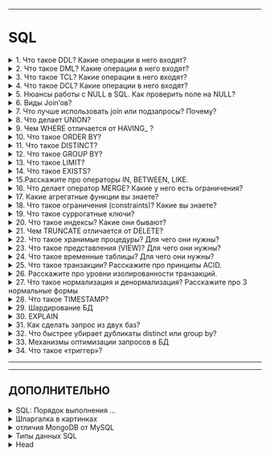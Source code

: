 
---
# SQL

<details>
        <summary>1. Что такое DDL? Какие операции в него входят?</summary>

## Что такое DDL? Какие операции в него входят? Рассказать про них.

### DDL (_Data Definition Language_) — язык для определения структуры базы данных. Основные команды:
* ✅ **CREATE**: создание новых объектов (_таблиц, индексов и т.д._).


* ✅ **ALTER**: изменение структуры существующих объектов.


* ✅ **DROP**: удаление объектов и всех данных в них.


* ✅ **TRUNCATE**: очистка таблиц (_быстрое удаление данных без удаления структуры_).


* ✅ **RENAME**: переименование объектов.

---
### Виды команд в SQL (основные)
![Виды команд в SQL](/ITM/ITM04_SQL/imgs/2025-03-31_14-14-32.png)

---
### Виды команд в SQL (укрупненно)
![Основные SQL операторы](/ITM/ITM04_SQL/imgs/2025-04-02_06-48-04.png)

---

```text
***** из методички *****
DDL (Data Definition Language) -  операторы определения данных :
    CREATE создает объект БД (базу, таблицу, представление, пользователя и т. д.),
    ALTER изменяет объект (структуру),
    DROP удаляет объект;
    TRUNCATE удаляет таблицу и создает её пустую заново, 
но если в таблице были foreigh key, 
то создать таблицу не получится. 
rollback после TRUNCATE невозможен
```
---
</details>



<details>
        <summary>2. Что такое DML? Какие операции в него входят?</summary>

## Что такое DML? Какие операции в него входят? Рассказать про них.

### DML (_Data Manipulation Language_) — язык для работы с данными в таблицах. 
**Основные операции:**   
* ✅ **SELECT**: выборка данных.


* ✅ **INSERT**: добавление новых строк.


* ✅ **UPDATE**: изменение существующих данных.


* ✅ **DELETE**: удаление строк.

_Эти команды позволяют взаимодействовать с данными в базе._

---

```text
***** из методички *****
DML (Data Manipulation Language) - операторы манипуляции данными :
SELECT выбирает данные, удовлетворяющие заданным условиям,
INSERT добавляет новые данные,
UPDATE изменяет существующие данные,
DELETE удаляет данные при выполнении условия WHERE;
```
---
</details>



<details>
        <summary>3. Что такое TCL? Какие операции в него входят?</summary>

## Что такое TCL? Какие операции в него входят? Рассказать про них.

### TCL (_Transaction Control Language_) — это набор операторов `SQL` для управления транзакциями. 
**Основные команды:**   
* ✅ **COMMIT**: сохраняет все изменения транзакции.


* ✅ **ROLLBACK**: отменяет все изменения транзакции.


* ✅ **SAVEPOINT**: устанавливает точку сохранения для частичного отката.


* ✅ **SET TRANSACTION**: задаёт параметры транзакции (_например, уровень изоляции_).

---

```text
***** из методички *****
TCL (Transaction Control Language) - операторы управления транзакциями :
BEGIN служит для определения начала транзакции
COMMIT применяет транзакцию,
ROLLBACK откатывает все изменения, сделанные в контексте текущей транзакции,
SAVEPOINT разбивает транзакцию на более мелкие.
```
---
</details>



<details>
        <summary>4. Что такое DCL? Какие операции в него входят?</summary>

## Что такое DCL? Какие операции в него входят? Рассказать про них.

### DCL (_Data Control Language_) — набор команд для управления доступом к данным и привилегиями пользователей в базе данных.
* ✅ **GRANT**: Выдает привилегии (_например, `SELECT`, `INSERT`, `UPDATE`, `DELETE`_) 
конкретным пользователям или ролям/ группам.


* ✅ **REVOKE**: Отзыв ранее выданных привилегий.


* ✅ **DENY**: Явно **запрещает** права доступа, 
даже если они уже были предоставлены другим способом (_например, через `GRANT` или членство в группе_).

_Эти команды помогают обеспечить безопасность и контроль над доступом к базе данных._

---

```text
***** из методички *****
DCL  (Data Control Language) - операторы определения доступа к данным:
GRANT предоставляет пользователю (группе) разрешения на определенные операции с объектом,
REVOKE отзывает ранее выданные разрешения,
DENY Запрещает разрешения, предоставленные пользователю;
```
---
</details>



<details>
        <summary>5. Нюансы работы с NULL в SQL. Как проверить поле на NULL?</summary>

## Нюансы работы с NULL в SQL. Как проверить поле на NULL?

### 📌 `NULL` Введено чтобы различать в полях БД `пустые` и `отсутствующие` значения.   

* ✅  **Определение**: `NULL` означает **отсутствие** или **неопределённость** значения.
* ✅  **Сравнение**: Обычные операторы (`=` и `<>`) не работают с `NULL` — 
любые сравнения приводят к **неопределённому** результату.
* ✅  **Проверка**: Для выявления `NULL` используйте конструкции `IS NULL` и `IS NOT NULL`.

```text
***** из методички *****
NULL - отсутствие данных. 
NULL - специальное значение (псевдозначение), 
которое может быть записано в поле таблицы базы данных. 

NULL соответствует понятию «пустое поле», 
то есть «поле, не содержащее никакого значения».

NULL означает отсутствие, неизвестность информации.
 
Значение NULL не является значением в полном смысле слова: 
по определению оно означает отсутствие значения 
и не принадлежит ни одному типу данных. 
Поэтому NULL не равно ни логическому значению FALSE, 
ни пустой строке, ни 0. 

При сравнении NULL с любым значением будет получен результат NULL, 
а не FALSE и не 0. Более того, NULL не равно NULL!

команды: IS NULL, IS NOT NULL
```
---
</details>



<details>
        <summary>6. Виды Join’ов?</summary>

## Виды Join’ов?

**JOIN** позволяет объединять строки из двух и более таблиц на основе 
логической связи между их столбцами. Объединение происходит по заданному 
условию (обычно через конструкцию ON), что обеспечивает "склеивание" данных 
из разных источников в единое представление.

---
### Виды `JOIN`:   
1️⃣ **Внутренний** (`INNER JOIN`)   
2️⃣ **Внешние** (`OUTER JOIN` → `LEFT`, `RIGHT`, `FULL`)   
3️⃣ **Перекрестный** (`CROSS JOIN`)   
4️⃣ **Самосоединение** (`SELF JOIN`)   

---
**Особенности**:

* Порядок таблиц не играет принципиальной роли для `INNER` и `CROSS JOIN`.
* Для внешних соединений (`LEFT`, `RIGHT`) порядок определяет, какая таблица 
является базовой (_откуда берутся все строки_), а отсутствующие значения заменяются на `NULL`.

### 🎯 Типы JOIN и их особенности

| Тип JOIN               | Возвращаемые данные                                                | Ключевая особенность                                                     | Пример                                                                                            |
|------------------------|--------------------------------------------------------------------|--------------------------------------------------------------------------|---------------------------------------------------------------------------------------------------|
| **INNER JOIN**         | Только строки, удовлетворяющие условию соединения во всех таблицах | Только те строки, где есть совпадения                                    | `SELECT * FROM A INNER JOIN B ON A.id = B.a_id;`                                                  |
| **LEFT (OUTER) JOIN**  | Все строки **левой** таблицы; правые – только при совпадении       | Если совпадений нет – правые столбцы заполняются `NULL`                  | `SELECT * FROM A LEFT JOIN B ON A.id = B.a_id;`                                                   |
| **RIGHT (OUTER) JOIN** | Все строки **правой** таблицы; левые – только при совпадении       | Если совпадений нет – левые столбцы заполняются `NULL`                   | `SELECT * FROM A RIGHT JOIN B ON A.id = B.a_id;`                                                  |
| **FULL (OUTER) JOIN**  | Все строки **обеих** таблиц; отсутствующие значения – `NULL`       | Полное объединение данных независимо от совпадений                       | `SELECT * FROM A FULL JOIN B ON A.id = B.a_id;`                                                   |
| **CROSS JOIN**         | Декартово произведение обеих таблиц (**все возможные комбинации**) | Соединение **без условия** – итоговый набор может быть **очень большим** | `SELECT * FROM A CROSS JOIN B;`                                                                   |
| **SELF JOIN**          | Соединение таблицы **самой с собой**.                              | Полезно для иерархий (**начальник-подчиненный**).                        | `SELECT a.name, b.name AS manager FROM Employees a LEFT JOIN Employees b ON a.manager_id = b.id;` |

### 📌 Итог
* `INNER JOIN`: Возвращает **только совпадающие строки** из обеих таблиц.
* `LEFT/RIGHT JOIN`: Обеспечивают включение **всех строк одной из таблиц** 
с заполнением отсутствующих данных значениями `NULL`.
* `FULL JOIN`: Объединяет **все строки из обеих таблиц**, компенсируя несоответствия с помощью `NULL`.
* `CROSS JOIN`: Создает **все возможные комбинации**, что полезно для генерации **декартова произведения**, 
но требует осторожности из‑за потенциального **большого объема** результатов.
* `SELF JOIN`: Используется для соединения таблицы **самой с собой**, 
часто применяется для **иерархических структур** (_например, начальник-подчиненный_).

![логические и физические виды JOIN](/ITM/ITM04_SQL/imgs/2025-03-31_14-22-59.png)


![Виды Join’ов](/ITM/ITM04_SQL/imgs/2025-03-28_17-08-34.png)

```text
***** из методички *****
JOIN - оператор языка SQL, который является реализацией операции соединения реляционной алгебры. 
        Предназначен для обеспечения выборки данных из двух таблиц и включения этих данных в один 
        результирующий набор.

        Особенностями операции соединения являются следующее:

        - в схему таблицы-результата входят столбцы обеих исходных таблиц (таблиц-операндов), 
        то есть схема результата является «сцеплением» схем операндов;
        - каждая строка таблицы-результата является «сцеплением» строки из одной таблицы-операнда со 
        строкой второй таблицы-операнда;
        - при необходимости соединения не двух, а нескольких таблиц, операция соединения применяется 
        несколько раз (последовательно).
        
Какие существуют типы JOIN?
(INNER) JOIN Предполагает что в результриующий запрос попадают только те строки которые являются пересичением двух таблиц, которые по условию прописаны в дерективе ON Результатом объединения таблиц являются записи, общие для левой и правой таблиц. 
        Порядок таблиц для оператора не важен, поскольку оператор является симметричным. Дефолт - INNER

        LEFT (OUTER) JOIN Объединение которое предполагает что в результирующий запрос попадают все строки из таблицы A(левой таблицы) и те строки из таблицы B у которых есть пресечения с А недостоищие строки заполняются NULL.Кортежи из внутреннего соединения, и не вошедшие во внутреннее соединение 
        кортежи из левого источника. Атрибуты в кортежах, которые не имеют совпадений по общим столбцам
        заполняются неопределенными значениями. Порядок таблиц для оператора важен, поскольку оператор 
        не является симметричным.

        RIGHT (OUTER) JOIN Объединение которое предполагает что в результирующий запрос попадают все строки из таблицы B(правой таблицы) и те строки из таблицы А у которых есть пресечения с B недостоищие строки заполняются NULL

        FULL (OUTER) JOIN Результатом объединения таблиц являются все записи, которые присутствуют в
        таблицах. Порядок таблиц для оператора не важен, поскольку оператор является симметричным. Сочетание IINER - LEFT - RIGHT

        CROSS JOIN (декартово произведение) - полное соединение двух таблиц (Все - Со всем) Перекрестное соединение создает декартовое произведение между двумя таблицами, возвращая все возможные комбинации всех строк. Он не имеет предложения on, потому что вы просто соединяете все со всем. A full outer join представляет собой комбинацию a left outer и right outer join. Он возвращает все строки в обеих таблицах, которые соответствуют запросу where, и в тех случаях, когда условие on не может быть выполнено для этих строк, оно помещает значения null для незапущенных полей.
        NATURAL JOIN  - может работать без ON
      
        Обратите внимание, в этом запросе нет необходимости указывать какие-либо критерии объединения,
        поскольку предложение NATURAL JOIN автоматически определяет столбцы, имеющие одинаковые имена 
        в обеих объединяемых таблицах, и помещает их в «скрытое» предложение USING. Если  первичные и 
        внешние ключи имеют одинаковые имена, этот подход может показаться полезным, однако это не так.     
```
---
</details>



<details>
        <summary>7. Что лучше использовать join или подзапросы? Почему?</summary>

## Что лучше использовать join или подзапросы? Почему?

### 🆚 JOIN vs Подзапросы
#### JOIN:
* Более **понятен** и часто эффективнее **оптимизируется** СУБД.
* Удобен, если столбцы в выборке `SELECT` задействуют данные из **нескольких** таблиц.

#### Подзапросы:
* Предпочтительны для расчёта **агрегатных** значений и их сравнений в главных запросах.
* Подходят для **сложных фильтраций** и **вложенных логик**.

🔥 **Вывод**: Обычно лучше использовать `JOIN`, но подзапросы подходят для специфичных задач, 
таких как сравнение агрегатов или более сложные условия.🚀

---

```text
***** из методички *****
Обычно лучше использовать JOIN, поскольку в большинстве 
случаев он более понятен и лучше оптимизируется СУБД 
(но 100% этого гарантировать нельзя). 

Так же JOIN имеет заметное преимущество над подзапросами 
в случае, когда список выбора SELECT содержит столбцы более чем из одной таблицы.

Подзапросы лучше использовать в случаях, когда нужно вычислять 
агрегатные значения и использовать их для сравнений во внешних запросах.
```
---
</details>



<details>
        <summary>8. Что делает UNION?</summary>

## Что делает UNION?

**Основная суть**: `UNION` объединяет результаты двух или более SQL-запросов 
в один итоговый набор строк, при условии, что:
* Каждый запрос возвращает **одинаковое** количество столбцов.
* Типы данных соответствующих столбцов **совместимы**.

**Порядок строк**: Результирующий набор не гарантирует определённый порядок строк. 
Для получения отсортированного результата используйте конструкцию `ORDER BY`.

![Пример с UNION img](/ITM/ITM04_SQL/imgs/2025-03-28_17-23-08.png)

---

```text
***** из методички *****
В языке SQL ключевое слово UNION применяется для объединения 
результатов двух SQL-запросов в единую таблицу, 
состоящую из схожих записей. 

Оба запроса должны возвращать одинаковое число столбцов 
и совместимые типы данных в соответствующих столбцах. 

Необходимо отметить, что UNION сам по себе 
не гарантирует порядок записей. 
Записи из второго запроса могут оказаться в начале, 
в конце или вообще перемешаться 
с записями из первого запроса. 
В случаях, когда требуется определенный порядок, 
необходимо использовать ORDER BY.

Разница между UNION и UNION ALL заключается в том, 
что UNION будет пропускать дубликаты записей, 
тогда как UNION ALL будет включать дубликаты записей.
```
---
</details>



<details>
        <summary>9. Чем WHERE отличается от HAVING_ ?</summary>

## Чем WHERE отличается от HAVING _(ответа про то что используются в разных частях запроса - недостаточно)_?

### 🔍 Отличия _SQL_ `WHERE` vs `HAVING`
**1. Порядок выполнения**
* **WHERE**: Применяется **до** выполнения группировки (`GROUP BY`).  
Фильтрует отдельные строки, уменьшая объем данных для последующей агрегации. 🚀   
**Преимущество**: Позволяет оптимизировать запрос, исключая ненужные данные.   


* **HAVING**: Применяется **после** группировки (`GROUP BY`), фильтруя уже сформированные группы. 🚀   
**Преимущество**: Позволяет использовать агрегатные функции (например, `SUM()`, `COUNT()`) для условия фильтрации.  

---
2. **Использование агрегатных функций и псевдонимов**
* **WHERE**: Не допускает использования агрегатных функций. 👍  
Можно использовать псевдонимы всегда.


* **HAVING**: Позволяет использовать агрегатные функции, 
что делает его незаменимым для фильтрации агрегированных данных. 👍  
Псевдонимы можно применять, если они относятся к результату агрегатных функций.

---
3. **Таблица сравнения**

   | Критерий               | WHERE                            | HAVING                                   |
   |------------------------|----------------------------------|------------------------------------------|
   | **Порядок выполнения** | До группировки (`GROUP BY`)      | После группировки (`GROUP BY`)           |
   | **Агрегатные функции** | Не разрешены                     | Разрешены                                |
   | **Фильтрация**         | Отдельных строк                  | Групп или агрегатов                      |
   | **Оптимизация**        | Сокращает объем данных заранее   | Применяется к уже сгруппированным данным |

---
**Пример:**

| **Оператор** | **Пример SQL-запроса**                                                                         | **Описание**                                                                                      |
|--------------|------------------------------------------------------------------------------------------------|---------------------------------------------------------------------------------------------------|
| `WHERE`      | ```sql SELECT name, age FROM Users WHERE age > 18; ```                                         | Фильтрует строки по условию (например, только пользователи старше 18 лет).                        |
| `HAVING`     | ```sql SELECT department, COUNT(*) FROM Employees GROUP BY department HAVING COUNT(*) > 5; ``` | Фильтрует результаты после группировки (`GROUP BY`), например, отделы с более чем 5 сотрудниками. |


---
   🎯 Итог
* **WHERE**: Используется для предварительной фильтрации строки до агрегации, 
что улучшает производительность.


* **HAVING**: Применяется для фильтрации сгруппированных данных 
с использованием агрегатных функций, позволяя работать с итоговыми значениями.

---
**Порядок выполнения запроса:**

![Порядок выполнения запроса](/ITM/ITM04_SQL/imgs/2025-04-02_07-52-53.png)

---

```text
***** из методички *****
WHERE нельзя использовать с агрегатными функциями, HAVING можно (предикаты тоже).
В HAVING можно использовать псевдонимы только если они используются для наименования результата агрегатной функции, в WHERE можно всегда.
HAVING стоит после GROUP BY, но может использоваться и без него. При отсутствии предложения GROUP BY агрегатные функции применяются ко всему выходному набору строк запроса, т.е. в результате мы получим всего одну строку, если выходной набор не пуст.


Во-первых, в HAVING и только в нём можно писать условия по агрегатным функциям (SUM, COUNT, MAX, MIN и т. д.). То есть если вы хотите сделать что-то вроде COUNT(*) > 10, то это возможно сделать только в HAVING. "Почему бы не оставить только HAVING?" - спросите вы. Всё кроется в том, как SQL Server выполняет запрос, в каком порядке происходит его разбор и работа с данными. WHERE выполняется до формирования групп GROUP BY. Это нужно для того, чтобы можно было оперировать как можно меньшим количеством данных и сэкономить ресурсы сервера и время пользователя. Следующим этапом формируются группы, которые указаны в GROUP BY. После того как сформированы группы, можно накладывать условия на результаты агрегатных функций. И тут как раз наступает очередь HAVING: выполняются условия, которые вы задали.
```
---
</details>



<details>
        <summary>10. Что такое ORDER BY?</summary>

## Что такое ORDER BY?

### 🚀 Основная цель:
**ORDER BY** позволяет упорядочить результаты запроса в _SQL_ на основе значений выбранных столбцов.

### 🎯 Особенности:
* **Сортировка по столбцам**: Можно выбрать один или несколько столбцов для сортировки.


* **Множественная сортировка**: Столбцы упорядочиваются один внутри другого, например, сначала по `A`, затем по `B`.


* **Порядок**:
    * `ASC`: По возрастанию (по умолчанию).
    * `DESC`: По убыванию.


* **Применение**: Обеспечивает удобство анализа данных, особенно при большом наборе строк.

### Пример визуализации:
🔽 Использование `ORDER BY SELECT * FROM table_name ORDER BY column_name ASC`;

📌 Вывод: Логичный инструмент для сортировки данных с возможностью задавать направление и комбинировать столбцы. Упростите анализ данных благодаря ORDER BY! 🚀

```text
***** из методички *****
ORDER BY (сортировка по выбранному столбцу)  упорядочивает вывод запроса согласно значениям в том или ином количестве выбранных столбцов. Многочисленные столбцы упорядочиваются один внутри другого. Возможно определять возрастание ASC или убывание DESC для каждого столбца. По умолчанию установлено - возрастание.
```
---
</details>



<details>
        <summary>11. Что такое DISTINCT?</summary>

## Что такое DISTINCT?

**DISTINCT** — это ключевое слово _SQL_, которое исключает повторяющиеся строки 
в результатах запроса, обеспечивая выбор только уникальных значений.

### 📌 Основные моменты
* **Расположение в запросе**: Используется сразу после оператора `SELECT` 
и перед перечислением столбцов.  
**Пример синтаксиса**: > `SELECT DISTINCT column1, column2 FROM table_name`;  


* **Назначение**: Исключает дублирование строк, что особенно полезно, когда важен 
только уникальный набор данных. Если среди результатов есть повторяющиеся записи, 
`DISTINCT` оставляет только **одну** из них.


* **Особенности**:
    * Применимо как к **одному** столбцу, так и к набору столбцов.
    * При использовании **нескольких** столбцов уникальность определяется **комбинацией** их значений.
    * Помогает улучшить точность выборки и упростить анализ данных, **устраняя избыточные** записи.

```text
***** из методички *****
DISTINCT (исключает дублирование строк)  указывает, что для вычислений используются только уникальные значения столбца. После SELECT и перед FROM. 
```
---
</details>



<details>
        <summary>12. Что такое GROUP BY?</summary>

## Что такое GROUP BY?

`GROUP BY` — это ключевой оператор SQL, который группирует строки, 
имеющие **одинаковые** значения в указанных столбцах, для дальнейшего применения 
агрегатных функций (например, `COUNT()`, `SUM()`, `AVG()` и др.). 
При группировке все значения `NULL` считаются равными и попадают в одну группу.

### 📌 Основные моменты
* **Агрегация данных**: Позволяет объединять строки в группы для вычисления итоговых значений, 
что удобно для сводных отчетов и аналитики.


* **Применение агрегатных функций**: После группировки можно применять функции, 
которые работают с данными группы, чтобы вывести суммарную, среднюю или иную статистику по каждой группе.


* **Обработка `NULL`**: Все записи с `NULL` в столбце, по которому осуществляется группировка, 
формируют одну группу, так как `NULL` считается равным `NULL` в контексте `GROUP BY`.

```text
***** из методички *****
GROUP BY (группировка данных) используется для агрегации записей результата по заданным атрибутам.
Cоздает отдельную группу для всех возможных значений (включая значение NULL)
При использовании GROUP BY все значения NULL считаются равными.

```
---
</details>



<details>
        <summary>13. Что такое LIMIT?</summary>

## Что такое LIMIT?

`LIMIT` – для ограничения количества выводимых записей в результате запроса.   
`OFFSET` - пропустить заданное кол-во записей

```sql
SELECT * FROM table LIMIT 10 OFFSET 5; -- Пропустить 5 записей, вывести 10
```

```text
***** из методички *****
Позволяет ограничить количество выводимых записей. После FROM
```
---
</details>



<details>
        <summary>14. Что такое EXISTS?</summary>

## Что такое EXISTS?

`EXISTS` – логический оператор в SQL, который проверяет наличие записей в подзапросе.  

🔹 Возвращает **TRUE**, если подзапрос содержит **хотя бы одну** строку.  
🔹 Возвращает **FALSE**, если подзапрос **не возвращает данных**.  
🔹 Используется для оптимизации запросов, особенно с **WHERE** или **NOT EXISTS**.  

Пример:

```sql
SELECT * FROM users u WHERE EXISTS (SELECT 1 FROM orders o WHERE o.user_id = u.id);
```

✅ Выведет пользователей, у которых есть заказы.  

```text
***** из методички *****
EXISTS берет подзапрос, как аргумент, и оценивает его как TRUE, 
если подзапрос возвращает какие-либо записи и FALSE, если нет. 

Возвращает значение TRUE, 
если вложенный запрос содержит хотя бы одну строку
```
---
</details>



<details>
        <summary>15.Расскажите про операторы IN, BETWEEN, LIKE.</summary>

## Расскажите про операторы `IN`, `BETWEEN`, `LIKE`.

### 🔹 SQL: IN, BETWEEN, LIKE
* `IN` ✔️ Проверяет наличие значения в списке. Пример (синтаксически): WHERE column IN ('value1', 'value2', ...)


* `BETWEEN` ✔️ Определяет диапазон значений (включительно). ✔️ Первое значение – минимальное, второе – максимальное. Пример: WHERE column BETWEEN low AND high


* `LIKE` ✔️ Ищет строки по шаблону – применимо к типам CHAR и VARCHAR. ✔️ Использует подстановочные символы:
    * `%` — любое число символов.
    * `_` — ровно один символ. Пример: WHERE column LIKE '%pattern%'

```text
***** из методички *****
•        IN - определяет наличие данных в масиве.
SELECT * FROM Persons WHERE name IN ('Ivan','Petr','Pavel');

•        BETWEEN определяет диапазон значений. В отличие от IN, 
BETWEEN чувствителен к порядку, и первое значение в предложении 
должно быть первым по алфавитному или числовому порядку.
SELECT * FROM Persons WHERE age BETWEEN 20 AND 25;

•        LIKE применим только к полям типа CHAR или VARCHAR, 
с которыми он используется чтобы находить подстроки. 
В качестве условия используются символы шаблонизации (wildkards) 
- специальные символы, которые могут соответствовать чему-нибудь: 
    % Любая строка, содержащая ноль или более символов 
    _ (подчеркивание) Любой одиночный символ. 
        Например, 'b_t' будет соответствовать словам 'bat' 
        или 'bit', но не будет соответствовать 'brat'.
    % замещает последовательность любого числа символов. 
        Например '%p%t' будет соответствовать словам 
        'put', 'posit', или 'opt', но не 'spite'.
SELECT * FROM UNIVERSITY WHERE NAME LIKE '%o';
```
---
</details>



<details>
        <summary>16. Что делает оператор MERGE? Какие у него есть ограничения?</summary>

## Что делает оператор `MERGE`? Какие у него есть ограничения?

### ✅ `MERGE` - объединить (_слияние_) данные из одной таблицы с другой на основе условия (`ON`). 
В зависимости от соответствия выполняется:   
✔ `UPDATE`, если запись найдена в обеих таблицах.   
✔ `INSERT`, если запись отсутствует в целевой таблице.   
✔ _(Дополнительно)_ `DELETE`, если запись есть в целевой, но нет в источнике.   

### 📌 Ограничения `MERGE`
* ❌ **Нельзя **изменять поля из `ON`** — вызывает ошибки.  
* 🔄 Дубликаты** в источнике → ошибка.  
* 🐢 **Производительность** — требует индексы для ускорения.  
* 🔍 **Race Condition** — при параллельных изменениях возможны ошибки.  
* 🚫 **Ограниченная поддержка** — нет в **MySQL**, **SQLite**.  

### 📌 Использовать `MERGE`, когда:
* Требуется **объединить** данные из разных таблиц.   
* Нужно выполнять **обновление + вставку** в одном запросе.   

---
### 📊 Синтаксис (SQL Server, Oracle, PostgreSQL 15+):
```sql
MERGE INTO TargetTable AS t
USING SourceTable AS s
ON (t.id = s.id)  
WHEN MATCHED THEN  
    UPDATE SET t.value = s.value  
WHEN NOT MATCHED THEN  
    INSERT (id, value) VALUES (s.id, s.value)  
WHEN NOT MATCHED BY SOURCE THEN  
    DELETE;  -- (опционально) удаление записей, которых нет в источнике
```
---
```text
***** из методички *****
MERGE позволяет осущ-ть слияние данных 1й таблицы с данными 2й таблицы. 
При слиянии таблиц проверяется условие, и если оно истинно, 
то выполняется UPDATE, а если нет - INSERT. 

При этом изменять поля таблицы в секции UPDATE, 
по которым идет связывание двух таблиц, нельзя.


MERGE Ships AS t  -- таблица, которая будет меняться
USING (SELECT запрос ) AS s ON (t.name = s.ship)  -- условие слияния
    THEN UPDATE SET t.launched = s.year -- обновление
WHEN NOT MATCHED -- если условие не выполняется
    THEN INSERT VALUES(s.ship, s.year) -- вставка
        
        
MERGE dbo.TestTable AS T_Base --Целевая таблица 
USING dbo.TestTableDop AS T_Source --Таблица источник 
ON (T_Base.ProductId = T_Source.ProductId) --Условие объединения 
WHEN MATCHED THEN --Если истина (UPDATE) 
    UPDATE SET 
    ProductName = T_Source.ProductName, 
    Summa = T_Source.Summa 
WHEN NOT MATCHED THEN --Если НЕ истина (INSERT) 
    INSERT (ProductId, ProductName, Summa) 
    VALUES (T_Source.ProductId, T_Source.ProductName, T_Source.Summa) 
```
---
</details>



<details>
        <summary>17. Какие агрегатные функции вы знаете?</summary>

## Какие агрегатные функции вы знаете?

### 🔢 Агрегатные функции
**Определение**: Функции, объединяющие набор значений и возвращающие одно итоговое значение.

### Основные агрегатные функции:
* `COUNT`: Подсчитывает количество строк, удовлетворяющих условию.
* `SUM`: Вычисляет сумму значений указанного столбца.
* `AVG`: Вычисляет среднее значение.
* `MAX`: Определяет максимальное значение.
* `MIN`: Определяет минимальное значение.

**Примечание**: Часто используются вместе с `GROUP BY` для агрегирования данных по группам. 🚀

```text
***** из методички *****
Агрегатных функции - функции, которые берут группы значений и сводят их к одиночному значению.
Несколько агрегатных функций:
COUNT - производит подсчет записей, удовлетворяющих условию запроса;
SUM - вычисляет арифметическую сумму всех значений колонки;
AVG - вычисляет среднее арифметическое всех значений;
MAX - определяет наибольшее из всех выбранных значений;
MIN - определяет наименьшее из всех выбранных значений.
```
---
</details>



<details>
        <summary>18. Что такое ограничения (constraints)? Какие вы знаете?</summary>

## Что такое ограничения (constraints)? Какие вы знаете?

### 🔐 Ограничения (_Constraints_)
* `NOT NULL`  
📝 Гарантирует, что поле **не может быть пустым** (`NULL`).


* `UNIQUE`  
📝 Обеспечивает **уникальность** значения в столбце.  
ℹ️ Может допускать ограниченное количество `NULL` (_например, одна запись в некоторых СУБД_).   


* `PRIMARY KEY`  
📝 Комбинация `NOT NULL` + `UNIQUE`. 🚀  
Создает **кластерный индекс** и однозначно идентифицирует запись.  
ℹ️ Таблица может иметь только один `PRIMARY KEY`.   


* `FOREIGN KEY`  
📝 Создает **связь** между таблицами, ссылаясь на `PRIMARY KEY` другой таблицы.  
ℹ️ Значение может быть `NULL`, если не наложено ограничение `NOT NULL`.   


* `CHECK`  
📝 Проверяет, удовлетворяет ли значение **заданному условию** или диапазону.   


* `DEFAULT`  
📝 Задает **значение по умолчанию** для столбца, если иное не указано.


### ❓ Отличия `PRIMARY KEY` от `UNIQUE`
`PRIMARY KEY` 
> ✔️ Создает кластерный индекс   
> ✔️ Не допускает `NULL`   
> ✔️ Только один на таблицу

`UNIQUE` 
> ✔️ Обычно создает некластерный индекс   
> ✔️ Может допускать `NULL` (_одну или несколько, в зависимости от СУБД_)

---

```text
***** из методички *****
Ограничения - это ключевае слова, которые помогают установить правила размещения данных в базе. Используются при создании БД.

NOT NULL указывает, что значение не может быть пустым.
UNIQUE обеспечивает отсутствие дубликатов.
PRIMARY KEY - комбинация NOT NULL и UNIQUE. Помечает каждую запись в базе данных уникальным значением.
CHECK проверяет вписывается ли значение в заданный диапазон ( s_id int CHECK(s_id > 0) )
FOREIGN KEY создает связь между двумя таблицами и защищает от действий, которые могут нарушить связи между таблицами. FOREIGN KEY в одной таблице указывает на PRIMARY KEY в другой.
DEFAULT устанавливает значение по умолчанию, если значения не предоствлено (name VARCHAR(20) DEFAULT 'noname').

Какие отличия между PRIMARY и UNIQUE?
По умолчанию PRIMARY создает кластерный индекс на столбце, а UNIQUE - некластерный. PRIMARY не разрешает NULL записей, в то время как UNIQUE разрешает одну (а в некоторых СУБД несколько) NULL запись.
Таблица может иметь один PRIMARY KEY и много UNIQUE.

Может ли значение в столбце, на который наложено ограничение FOREIGN KEY, равняться NULL?
Может, если на данный столбец не наложено ограничение NOT NULL.
```
---
</details>



<details>
        <summary>19. Что такое суррогатные ключи?</summary>

## Что такое суррогатные ключи?
**Определение**: Искусственно созданное, автоинкрементное поле для уникальной идентификации записи.

**Назначение**: Заменяет естественный ключ, не связанный с бизнес-данными.

**Преимущества**:
* Простота и стабильность _(не меняется при обновлении содержательных данных)_.
* Удобство при создании связей между таблицами.

\\* В таблице может быть **только один** первичный ключ. 
Если используется **суррогатный ключ**, то его следует назначить как **основной**, 
а прежний _естественный_ ключ можно определить как _уникальное ограничение (уникальный ключ)_,

---
Пример:
```sql
CREATE TABLE Employees (
    EmployeeID INT AUTO_INCREMENT PRIMARY KEY, -- Суррогатный ключ
    FirstName VARCHAR(50),
    LastName VARCHAR(50)
);
```

В этом примере поле `EmployeeID` автоматически генерируется 
и служит уникальным идентификатором каждой записи.

---

```text
***** из методички *****
    Суррога́тный ключ — это дополнительное служебное поле, 
автоматически добавленное к уже имеющимся информационным 
полям таблицы, предназначение которого — служить первичным ключом. 
 
В качестве первичного ключа может использоваться:
* Естественный Ключ (ЕК) – набор атрибутов описываемой записью сущности, 
    уникально её идентифицирующий 
    (например, номер паспорта для человека) или
* Суррогатный Ключ (СК) – автоматически сгенерированное поле, 
    никак не связанное с информационным содержанием записи. 
    
Обычно в роли СК выступает автоинкрементное поле типа INTEGER.
```
---
</details>



<details>
        <summary>20. Что такое индексы? Какие они бывают?</summary>

## Что такое индексы? Какие они бывают?

### 🔍 Индексы в БД
**Индексы** – структуры, ускоряющие поиск и выборку данных из таблиц путём **упорядоченного доступа**.

### 🛠 Основные характеристики
* **Ускорение запросов**: Позволяют быстро находить данные, сокращая время выборки. 🚀   
Эффективно для повышения производительности.


* **Структура**: Обычно реализуются через **бинарные деревья**, что обеспечивает быструю навигацию.

### 🔹 Типы индексов

| Тип индекса                            | Описание                                                                                                                                    |
|----------------------------------------|---------------------------------------------------------------------------------------------------------------------------------------------|
| **Уникальный (Unique)**                | Гарантирует отсутствие дублирующихся значений. Если столбец уже является PRIMARY KEY, уникальный индекс может быть избыточным.              |
| **Кластеризованный (Clustered)**       | Физически сортирует данные таблицы; может включать до 16 столбцов с суммарной длиной до 900 байт. Реальные данные хранятся в самом индексе. |
| **Некластеризованный (Non-Clustered)** | Отдельная структура, указывающая на местонахождение данных в таблице, позволяющая извлекать данные без прямого обращения к таблице.         |


### ⚖️ Плюсы и минусы
* **Преимущества**: 🚀 Быстрый доступ к данным, значительное ускорение запросов.


* **Недостатки**: 🛠 Дополнительная нагрузка при операциях вставки, 
обновления или удаления – индексы требуют обновления.

---
#### Подробнее:

| Наименование                      | Краткая суть и принцип действия                            | Когда целесообразно применять                                                 |
|-----------------------------------|------------------------------------------------------------|-------------------------------------------------------------------------------|
|                                   |                                                            |                                                                               |
| **Кластерный**                    | Упорядочивает данные таблицы физически по значениям ключа. | Для ускорения запросов, работающих с диапазонами или сортировкой.             |
| **Некластерный**                  | Хранит указатели на строки, без изменения порядка таблицы. | Для быстрого поиска по отдельным столбцам или для нестандартных выборок.      |
| **Уникальный**                    | Гарантирует, что значения в столбце уникальны.             | Для предотвращения дублирования данных, например, в ключевых столбцах.        |
|                                   |                                                            |                                                                               |
| **Покрывающий**                   | Включает все столбцы, необходимые для запроса.             | Уменьшает количество обращений к таблице.                                     |
| **Полнотекстовый**                | Индексирует текстовые данные для быстрого поиска.          | Для работы с большими объемами текстовой информации (поиск по текстам).       |
| **Составной**                     | Включает несколько столбцов для индекации.                 | Полезны для сложных запросов, содержащих условия по нескольким столбцам.      |
| **Хэш-индекс**                    | Быстрый поиск по хеш-таблицам, не подходит для диапазонов. | Эффективны для равенства, но не подходят для диапазонных запросов.            |
| **B-дерево**                      | Балансирует дерево для быстрого доступа к данным.          | При больших объемах данных и динамических запросах.                           |
|                                   |                                                            |                                                                               |
| **Индекс пространственного типа** | Сохраняет и ищет геометрическую информацию.                | Для работы с геоданными и картами.                                            |
| **GiST-индекс**                   | Генерализированные индексы для сложных типов данных.       | Для сложных запросов и типов данных.                                          |
| **XML-индекс**                    | Оптимизирует доступ к данным в формате XML.                | При частых запросах к структурам или элементам XML.                           |
| **Bitmap-индекс**                 | Использует битовые массивы для хранения значений.          | Для столбцов с ограниченным количеством уникальных значений (флаги, статусы). |
|                                   |                                                            |                                                                               |


```text
***** из методички *****
Индексы относятся к методу настройки производительности, позволяющему быстрее извлекать записи из таблицы. 
Индекс создает структуру для индексируемого поля. Необходимо просто добавить указатель индекса в таблицу.                                    
Содержит структуры бинарных деревьев

Есть три типа индексов, а именно:

* Уникальный индекс (Unique Index): этот индекс не позволяет полю иметь повторяющиеся значения. 
    Если первичный ключ определен, уникальный индекс применен автоматически.
* Кластеризованный индекс (Clustered Index): Кластеризованный индекс хранит реальные строки данных в листьях индекса. 
    Возвращаясь к предыдущему примеру, это означает что строка данных, связанная со значение ключа, 
    равного 123 будет храниться в самом индексе. Важной характеристикой кластеризованного индекса является то, 
    что все значения отсортированы в определенном порядке либо возрастания, либо убывания. 
    Таким образом, таблица или представление может иметь только один кластеризованный индекс. 
    В дополнение следует отметить, что данные в таблице хранятся в отсортированном виде 
    только в случае если создан кластеризованный индекс у этой таблицы.
    Таблица не имеющая кластеризованного индекса называется кучей.
* Некластеризованный индекс (Non-Clustered Index): Создаются только после клатерного индекса, 
    создаются автоматически при объявлении столбца UNIQUE. 
    В отличие от кластеризованного индекса, листья некластеризованного индекса содержат 
    только те столбцы (ключевые), по которым определен данный индекс, а также содержит указатель 
    на строки с реальными данными в таблице. 
    Это означает, что системе подзапросов необходима дополнительная операция для обнаружения 
    и получения требуемых данных. 
    Содержание указателя на данные зависит от способа хранения данных: кластеризованная таблица или куча. 
    Если указатель ссылается на кластеризованную таблицу, то он ведет 
    к кластеризованному индексу, используя который можно найти реальные данные.


Как создать индекс? b3
Индекс можно создать либо с помощью выражения CREATE INDEX:
            CREATE INDEX index_name ON table_name (column_name)
либо указав ограничение целостности в виде уникального UNIQUE или первичного PRIMARY ключа 
в операторе создания таблицы CREATE TABLE.


Имеет ли смысл индексировать данные, имеющие небольшое количество возможных значений?
Примерное правило, которым можно руководствоваться при создании индекса - 
если объем информации (в байтах) НЕ удовлетворяющей условию выборки меньше, 
чем размер индекса (в байтах) по данному условию выборки, то в общем случае 
оптимизация приведет к замедлению выборки. 
Часто выполняем запросы тогда имеет смысл индексировать. 
Но потеряем скорость в UPDATE в INSERT и DELETE


Когда полное сканирование набора данных выгоднее доступа по индексу?
Полное сканирование производится многоблочным чтением. Сканирование по индексу - одноблочным. 
Также, при доступе по индексу сначала идет сканирование самого индекса, а затем чтение блоков из набора данных. 
Число блоков, которые надо при этом прочитать из набора зависит от фактора кластеризации. 
Если суммарная стоимость всех необходимых одноблочных чтений больше стоимости полного сканирования 
многоблочным чтением, то полное сканирование выгоднее и оно выбирается оптимизатором.
Таким образом, полное сканирование выбирается при слабой селективности предикатов зароса 
и/или слабой кластеризации данных, либо в случае очень маленьких наборов данных.
```
---
</details>



<details>
        <summary>21. Чем TRUNCATE отличается от DELETE?</summary>

## Чем TRUNCATE отличается от DELETE?

### 💥 `TRUNCATE` vs `DELETE`

| Операция           | TRUNCATE                                                        | DELETE                                                            |
|--------------------|-----------------------------------------------------------------|-------------------------------------------------------------------|
| Тип команды        | DDL                                                             | DML                                                               |
| Удаление строк     | Удаляет **все** строки из таблицы                               | Удаляет строки **выборочно** с условием `WHERE`                   |
| Скорость           | Работает быстрее – массовое удаление без проверки каждой строки | Медленнее – обрабатывает каждую строку индивидуально              |
| Возможность отката | **Не поддерживает** `ROLLBACK` (данные восстановить нельзя)     | Поддерживает откат через `ROLLBACK` до фиксации транзакции        |
| Использование      | Быстрая очистка таблицы без необходимости выборочного удаления  | Точная очистка выбранных записей с учетом логики бизнес-процессов |


### 🚀 Итог
* **TRUNCATE**: Быстро очищает таблицу, но без возможности восстановления и без выборочной фильтрации.
* **DELETE**: Позволяет удалять записи по условию, поддерживает `ROLLBACK`, но требует больше ресурсов.

```text
***** из методички *****
* DELETE - оператор DML, удаляет записи из таблицы, которые удовлетворяют условиям WHERE. Медленнее, чем TRUNCATE. 
    Есть возможность восстановить данные.
* TRUNCATE - DDL оператор, удаляет все строки из таблицы. Нет возможность восстановить данные - сделать ROLLBACK.
```
---
</details>



<details>
        <summary>22. Что такое хранимые процедуры? Для чего они нужны?</summary>

## Что такое хранимые процедуры? Для чего они нужны?

### 💻 Хранимые процедуры
* **Что это**: Объект базы данных, представляющий набор _SQL_-инструкций, хранящийся на сервере.


* **Основные возможности**:
    * Параметры и переменные: Используют входные/выходные параметры и локальные переменные.
    * Операции: Выполняют как DDL, так и DML-операции, числовые вычисления и операции над текстом.
    * Управление: Поддерживают управляющие конструкции (циклы, ветвления).

  
* **Преимущества**:
    * 🚀 Повышение **производительности**: Компиляция происходит один раз, что ускоряет последующую обработку.
    * 🔐 **Безопасность** и **централизованность**: Централизуют бизнес-логику и улучшают контроль доступа к данным.


**Итог**: _Хранимые процедуры позволяют оптимизировать выполнение операций, 
повышают скорость работы и обеспечивают безопасность данных._

```text
***** из методички *****
Хранимая процедура — объект базы данных, представляющий собой набор SQL-инструкций, который хранится на сервере. 
Плюс в том что компилируются только 1 раз что увеличивает производительность.
Хранимые процедуры очень похожи на обыкновенные методы языков высокого уровня, 
у них могут быть входные и выходные параметры и локальные переменные, 
в них могут производиться числовые вычисления и операции над символьными данными, 
результаты которых могут присваиваться переменным и параметрам. 
В хранимых процедурах могут выполняться стандартные операции с базами данных (как DDL, так и DML). 
Кроме того, в хранимых процедурах возможны циклы и ветвления, 
то есть в них могут использоваться инструкции управления процессом исполнения.

Хранимые процедуры позволяют повысить производительность, 
расширяют возможности программирования и поддерживают функции безопасности данных. 
В большинстве СУБД при первом запуске хранимой процедуры она компилируется (выполняется синтаксический анализ 
и генерируется план доступа к данным) и в дальнейшем её обработка осуществляется быстрее.     

НУЖНО ДЛЯ ПОВЫШЕНИЯ ПРОИЗВОДИТЕЛЬНОСТИ, 
ТАК КАК ОНИ 1 РАЗ ИСПОЛНЯЮТСЯ В МОМЕНТ КОМПИЛЯЦИИ, 
И ЗАТЕМ ОБРАБОТКА ПРОИХОДИТ БЫСТРЕЕ.
```
---
</details>



<details>
        <summary>23. Что такое представления (VIEW)? Для чего они нужны?</summary>

## Что такое представления (VIEW)? Для чего они нужны?

### 🛠 Представления в SQL
* **Суть**: `VIEW` — виртуальная таблица, представляющая результат выполнения запроса `SELECT`.  
➡️ **Не содержит данных**, а использует данные **из базовых таблиц**.   
 Представляет как-бы **срез** данных из 1-й или нескольких таблиц, сведенный в результирующую таблицу-выборку.


* **Назначение**:
    * 🔒 **Ограничение доступа**: Позволяет скрывать часть данных.
    * 📊 **Упрощение работы**: Упрощает сложные запросы, предоставляя "псевдоним" для многократного использования.
    * 🔄 **Абстракция**: Обеспечивает альтернативное представление данных без изменения исходной таблицы.


* **Особенности**:
    * Может основываться на одной или нескольких таблицах и даже на других представлениях.
    * Вложенность до **32** уровней.


🎯 **Итог:**  
Представления значительно упрощают управление данными, их анализ и защиту, 
позволяя концентрироваться на бизнес-логике, минимизируя сложность работы с таблицами. 🚀


**Пример**: 
```sql
CREATE VIEW my_view AS
    SELECT column1, column2
    FROM table_name
    WHERE condition;
```

```text
***** из методички *****
View - (Псевдонимы для запросов SELECT) виртуальная таблица, представляющая данные 
одной или более таблиц альтернативным образом. 

Нужны для ограничения доступа к данным и также для сокрытия реализации

В действительности представление – всего лишь результат выполнения оператора SELECT, 
    который хранится в структуре памяти, напоминающей SQL таблицу. 
Они работают в запросах и операторах DML точно также как и основные таблицы, 
    но не содержат никаких собственных данных. 

Представления значительно расширяют возможности управления данными. 
Это способ дать публичный доступ к некоторой (но не всей) информации в таблице.

Представления могут основываться как на таблицах, так и на других представлениях, 
т.е. могут быть вложенными (до 32 уровней вложенности).
```
---
</details>



<details>
        <summary>24. Что такое временные таблицы? Для чего они нужны?</summary>

## Что такое временные таблицы? Для чего они нужны?

### ⏳ Временные таблицы (_Temporary Tables_)
* **Временные таблицы** используются для временного хранения данных, 
доступных только в текущей сессии или соединении.

---
### 🔹 Типы временных таблиц:
* **Локальные** (`#TempTable`):
    * Доступны только в текущей сессии.
    * Удаляются автоматически при её завершении.

* **Глобальные** (`##GlobalTempTable`):
    * Доступны для всех сессий.
    * Удаляются, когда завершаются все сессии, использующие её.

#### 🚫 Рекомендации:
Использовать осторожно, так как массовое применение временных таблиц может создать нагрузку на систему.

---
**Пример**:
```sql
-- Создание локальной временной таблицы
CREATE TABLE #TempTable (ID INT, Name NVARCHAR(50));

-- Вставка данных
INSERT INTO #TempTable VALUES (1, 'Example');

-- Выборка данных
SELECT * FROM #TempTable;

```
```text
***** из методички *****
Подобные таблицы удобны для каких-то временных 
промежуточных выборок из нескольких таблиц.
Создание временной таблицы начинается со знака решетки #. 
Если используется один знак #, то создается локальная таблица, 
которая доступна в течение текущей сессии. 

Ели используются два знака ##, то создается глобальная временная таблица
(живет пока открыт SQL Management ). 
В отличие от локальной, глобальная временная таблица 
доступна всем открытым сессиям базы данных.

CREATE TABLE #ProductSummary
    (ProdId INT IDENTITY,
    ProdName NVARCHAR(20),
    Price MONEY)
```
---
</details>



<details>
        <summary>25. Что такое транзакции? Расскажите про принципы ACID.</summary>

## Что такое транзакции? Расскажите про принципы ACID.

### 🔄 Транзакция и ACID
**Транзакция** – логически неделимая совокупность операций над данными, 
которая должна выполниться полностью или не выполниться вовсе.

---
### Принципы ACID
#### `ACID` — набор свойств, обеспечивающих надежность выполнения транзакций в реляционных базах данных:
* **Атомарность (_Atomicity_)**: Каждая транзакция выполняется целиком или не выполняется вовсе.


* **Согласованность (_Consistency_)**: Транзакция переводит 
  базу из одного корректного состояния в другое, соблюдая все ограничения.


* **Изолированность (_Isolation_)**: Одновременные транзакции не должны влиять друг на друга, 
обеспечивая независимость операций.


* **Долговечность (_Durability_)**: После фиксации (commit) изменения сохраняются независимо от возможных сбоев.


### Итог
Транзакции по принципу **ACID** гарантируют целостность и надёжность данных, 
позволяя выполнять операции безопасно и последовательно. 🚀

---

---
### `BASE` для NoSQL баз данных
#### BASE — менее строгая модель, применяемая в нереляционных базах данных:
* **Basically Available**: данные доступны всегда, даже при частичных сбоях.


* **Soft State**: данные могут изменяться со временем, даже без внешних воздействий.


* **Eventual Consistency**: данные становятся согласованными **через некоторое время**.

**BASE** чаще используется в высоконагруженных распределенных системах, 
где важна скорость и масштабируемость, например в социальных сетях или онлайн-магазинах.

---

---

```text
***** из методички *****
Транзакция - (совокупность операций над данными как чтения так и записи) 
это воздействие на базу данных, переводящее её из одного целостного состояния 
в другое и выражаемое в изменении данных, хранящихся в базе данных.

ACID-принципы транзакций:
•        Атомарность (atomicity) гарантирует, что транзакция будет полностью выполнена 
            или потерпит неудачу, где транзакция представляет одну логическую операцию данных. 
            Это означает, что при сбое одной части любой транзакции происходит 
            сбой всей транзакции и состояние базы данных остается неизменным.
•        Согласованность (consistency). Транзакция, достигающая своего завершения 
            и фиксирующая свои результаты, сохраняет согласованность базы данных
•        Изолированность (isolation). Во время выполнения транзакции параллельные транзакции 
            не должны оказывать влияние на ее результат.
•        Долговечность (durability). Независимо от проблем 
            (к примеру, потеря питания, сбой или ошибки любого рода) изменения, 
            сделанные успешно завершённой транзакцией, должны остаться сохраненными 
            после возвращения системы в работу.
```
---
</details>



<details>
        <summary>26. Расскажите про уровни изолированности транзакций.</summary>

## Расскажите про уровни изолированности транзакций.

### 🔐 Уровни изолированности транзакций
1. **Read Uncommitted**   
🔹 Транзакции могут читать данные, которые были изменены другими транзакциями, но ещё не зафиксированы;
    * 💨 Максимальная скорость
    * ⚠️ Возможны грязные чтения, потерянные обновления


2. **Read Committed**   
🔹 Каждая операция чтения видит только те данные, которые уже зафиксированы другими транзакциями.
    * 🔒 Запрещает грязные чтения
    * ❓ Возможны неповторяемые и фантомные чтения


3. **Repeatable Read**   
🔹 Транзакция гарантирует, что данные, прочитанные ею, 
не будут изменены или удалены другими транзакциями **до её завершения**.
    * ⏳ Возможны **параллельные** транзакции, но каждая работает со своим 'слепком' 
    * 🔁 Обеспечивает стабильность прочитанных данных
    * ⚠️ Фантомные чтения **возможны**


4. **Serializable**   
🔹 Полная изоляцию транзакций, предотвращая появление новых строк в выборке во время выполнения транзакции
    * ⏹️ Полная изоляция (_**последовательное** выполнение_)
    * 🚫 Наивысшая нагрузка, снижение параллелизма


#### 📌 `грязные чтения` - когда транзакция читает данные, не зафиксированные другой транзакцией;
#### 📌 `неповторяющиеся чтения` -когда повторное чтение тех же данных в рамках одной транзакции может вернуть разные результаты, если другая транзакция изменила и зафиксировала эти данные между чтениями;
#### 📌 `фантомные чтения` — это ситуацию, когда при повторном выполнении запроса в рамках одной транзакции появляются новые строки, добавленные другими транзакциями;

---
### ❗ Ключевые проблемы при параллельном выполнении транзакций:
* 🏴 **Грязное чтение** (_Dirty Read_)  
Чтение данных, которые еще не зафиксированы (_не подтверждены транзакцией_), и могут быть откатаны


* 🏴 **Неповторяемое чтение** (_Non-Repeatable Read_)  
Данные, прочитанные повторно в одной транзакции, изменяются другой транзакцией между чтениями.


* 🏴 **Фантомное чтение** (_Phantom Read_)   
В повторной выборке появляются новые строки, добавленные другой транзакцией.


* 🏴 **Потерянное обновление** (_Lost Update_)   
Два процесса одновременно обновляют одну и ту же запись, и одно обновление затирает другое.

![уровни изолированности транзакций](/ITM/ITM04_SQL/imgs/2025-04-01_15-42-35.png)

```text
***** из методички *****
Read uncommitted Уровень, имеющий самую плохую согласованность данных, 
но самую высокую скорость выполнения транзакций. 
Название уровня говорит само за себя — каждая транзакция 
видит незафиксированные изменения другой транзакции (феномен грязного чтения). 
Посмотрим какое влияние оказывают друг на друга такие транзакции. 
Т2 видит данные другой транзакции, которые еще не были зафиксированы. 
При откате изменений Т1, данные полученные Т2 окажутся ошибочными.

Read committed Для этого уровня параллельно исполняющиеся транзакции видят 
только зафиксированные изменения из других транзакций. 
Таким образом, данный уровень обеспечивает защиту от грязного чтения. 
Теперь Т2 видит все, что сделала Т1. 
Это так называемые феномен неповторяющегося чтения, 
когда мы видим обновленные и удаленные строки (UPDATE, DELETE), 
и феномен чтения фантомов, когда мы видим добавленные записи (INSERT). 

Repeatable read Уровень, позволяющий предотвратить феномен неповторяющегося чтения. 
Т.е. мы не видим в исполняющейся транзакции измененные и удаленные записи другой транзакцией. 
Но все еще видим вставленные записи из другой транзакции.
Чтение фантомов никуда не уходит. 
В Т1 выполняем запросы INSERT, UPDATE и DELETE. 
После, в Т2 пытаемся обновить ту же самую строку, которую обновили в Т1. 
И получаем lock: T2 будет ждать, пока T1 не зафиксирует изменения или не откатится. 
На самом деле в MySQL отсутствует эффект чтения фантомов для уровня repeatable read. 
И в PostgreSQL от него тоже избавились для этого уровня. 
Хотя в классическом представлении этого уровня, мы должны наблюдать этот эффект. 

Serializable Уровень, при котором транзакции ведут себя как будто ничего более не существует, 
никакого влияния друг на друга нет. 
В классическом представлении этот уровень избавляет от эффекта чтения фантомов. 
Т2 читаем таблицу accounts, затем Т1 пытаемся обновить данные прочитанные Т2. 
Получаем lock: мы не можем изменить данные в одной транзакции, прочитанные в другой.


При параллельном выполнении транзакций возможны следующие проблемы:
* Потерянное обновление (lost update) — при одновременном изменении одного блока данных 
    разными транзакциями одно из изменений теряется; 
    (изменения, сделанные одной транзакцией, затираются другой.)
* «Грязное» чтение (dirty read) — чтение данных, добавленных или измененных транзакцией, 
    которая впоследствии не подтвердится (откатится);
* Неповторяющееся чтение (non-repeatable read) — при повторном чтении в рамках 
    одной транзакции ранее прочитанные данные оказываются измененными;
* Фантомное чтение (phantom reads) — одна транзакция в ходе своего выполнения 
    несколько раз выбирает множество записей по одним и тем же критериям. 
    Другая транзакция в интервалах между этими выборками добавляет или удаляет записи 
    или изменяет столбцы некоторых записей, используемых в критериях выборки первой транзакции, 
    и успешно заканчивается. 
    В результате получится, что одни и те же выборки 
    в первой транзакции дают разные множества записей.


Самую высокую скорость выполнения и самую низкую согласованность имеет уровень read uncommitted. 
Самую низкую скорость выполнения и самую высокую согласованность —serializable.
```
---
</details>



<details>
        <summary>27. Что такое нормализация и денормализация? Расскажите про 3 нормальные формы</summary>

## Что такое нормализация и денормализация? Расскажите про 3 нормальные формы??

### 🔹 Нормализация и денормализация БД
**Нормализация** – это процесс структурирования данных в базе для минимизации избыточности и устранения аномалий.   

**Денормализация** – это намеренное нарушение нормализации для повышения скорости чтения, 
за счет добавления избыточных данных.   

---
### 🔹 Три основные нормальные формы
**✅ Первая нормальная форма (_1NF_)**
🔹 Все данные **атомарны** (_неделимы_).
🔹 В ячейках таблицы только **одно** значение (_нет вложенных структур/ списков_).
🔹 Отсутствуют **дублирующиеся** строки.
🔹 В каждом столбце данные только одного типа.

**✅ Вторая нормальная форма (_2NF_)**
🔹 Таблица должна быть в **1NF**.
🔹 Все неключевые атрибуты зависят от первичного ключа **целиком**, 
а не от его части (_актуально для составных ключей_).  
_(🚫 Нельзя допускать, чтобы атрибут зависел только от одной части ключа, игнорируя другую.)_

**✅ Третья нормальная форма (_3NF_)**
🔹 Таблица должна быть во **2NF**.
🔹 Неключевые атрибуты не зависят друг от друга, 
а только от **первичного ключа** (_нет транзитивных зависимостей_).

---
### 🔹 Дополнительные нормальные формы
✅ **BCNF** (_нормальная форма Бойса-Кодда_) – усиливает **3NF**, убирая частичные зависимости ключевых атрибутов.   


✅ **4NF** – устраняет многозначные зависимости (_модель_ «`многие-ко-многим`»).   
Каждая зависимость включает лишь 1 столбец (_в идеале_).   


✅ **5NF** – устраняет зависимости соединений/ аномали разбиения (_избыточные разбиения данных_) / 
_Известна как Project-Join Normal Form_.   
т.е. Отношения нельзя разложить на подтаблицы **без потери информации** 
(_то есть все разбиения должны быть обратимо соединяемыми_). // предотвращает ложные комбинации данных при разбиении.   
📌 Если таблицу можно разбить без потерь — значит, она не была в 5NF! 🚀   


✅ **6NF** – применяется для хронологических баз данных 
(_Минимизирует избыточность, разбивая таблицы до самой маленькой единицы_).   
Она поддерживает развитие во времени (_например, исторические изменения данных_).   
📌 6NF используется в хронологических базах данных, где важно фиксировать изменения значений во времени.   


✅ **DKNF** (_Доменно-ключевая нормальная форма_) – каждая наложенная на таблицу зависимость 
должна быть логическим следствием ограничений доменов и ключей (_без дополнительных бизнес-правил_).   
Это означает, что в таблице не должно быть ограничений, которые нельзя выразить с помощью ключей и доменов.     
💡 Проще говоря, если у таблицы есть какие-то сложные бизнес-правила, 
их надо реализовать на уровне ключей и доменов, а не через дополнительные ограничения или связи.   


---
### 🔥 Ранжирование нормальных форм по важности:
1️⃣ **1NF** – атомарность данных (🚨 _обязательно_).  
2️⃣ **2NF** – полная зависимость от первичного ключа (⚠️ _важно_).  
3️⃣ **3NF** – устранение транзитивных зависимостей (🔹 _почти всегда применяется_).  
4️⃣ **BCNF** – устранение всех зависимостей, где детерминант не является ключом (✅ _полезно в сложных схемах_).  
5️⃣ **4NF** – устранение многозначных зависимостей (⚠️ _важно при отношениях "**многие-ко-многим**"_).  
6️⃣ **5NF** – устранение зависимостей соединения (_редко, но иногда критично_).  
7️⃣ **6NF** – для работы с историческими данными (_специализированные случаи_).  
8️⃣ **DKNF** – идеальный вариант, но практически недостижим.  

---

```text
***** из методички *****
Нормализация - это процесс организации, структуризации данных в базе, 
который обеспечивает большую гибкость базы данных 
за счет исключения избыточности и несогласованности зависимостей.
Целью является уменьшение потенциальной противоречивости хранимой в базе данных информации.

Денормализация базы данных — намеренное снижение или нарушение форм 
нормализации базы данных, обычно — чтобы ускорить чтение из базы 
за счет добавления избыточных данных. 
В общем, это процесс, обратный к нормализации.
Так происходит потому, что теория нормальных форм не всегда применима на практике.


Каждая нормальная форма включает в себя предыдущую. Типы форм:
- Первая нормальная форма (1NF) - значения всех полей атомарны 
    (неделимы), нет множества значений в одном поле.
- Вторая нормальная форма (2NF) - все неключевые поля зависят 
    только от ключа целиком, а не от какой-то его части.
- Третья нормальная форма (3NF) - все неключевые поля 
    не зависят друг от друга.
- Нормальная форма Бойса-Кодда, усиленная 3 нормальная форма (BCNF) 
    - когда каждая её нетривиальная и неприводимая слева 
    функциональная зависимость имеет в качестве своего 
    детерминанта некоторый потенциальный ключ.
- Четвёртая нормальная форма (4NF) - не содержатся 
    мнезависимые группы полей, между которыми существует 
    отношение «многие-ко-многим».
- Пятая нормальная форма (5NF) - каждая нетривиальная зависимость 
    соединения в ней определяется 
    потенциальным ключом (ключами) этого отношения.
- Доменно-ключевая нормальная форма (DKNF) - каждое наложенное 
    на нее ограничение является логическим следствием 
    ограничений доменов и ограничений ключей, 
    наложенных на данное отношение.
- Шестая нормальная форма (6NF) - удовлетворяет всем 
    нетривиальным зависимостям соединения, 
    то есть не может быть подвергнута 
    дальнейшей декомпозиции без потерь. 
    Введена как обобщение пятой нормальной формы 
    для хронологической базы данных.


Первая нормальная форма: 
Все атрибуты простые (то есть атомарные и неделимые); 
Все данные скалярные (то есть положительные); 
Нет повторяющихся строк (для этого для каждой строки создается первичный ключ).

Вторая нормальная форма: 
Соблюдены условия первой нормальной формы; 
Каждый неключевой атрибут ссылается на первичный ключ. 

Третья нормальная форма: 
Соблюдены условия второй нормальной группы; 
Неключевые поля не зависят от других неключевых полей: они могут быть связаны лишь с первичным ключом. 

1 В КАЖДОЙ КЛЕТОЧКЕ ДОЛЖНО БЫТЬ 1 УНИКАЛЬНОЕ ЗНАЧЕНИЕ 
2 ТАБЛИЦА В 1NF, ЕСТЬ ПЕРВИЧНЫЙ КЛЮЧ, ВСЕ АТРИБУТЫ ЗАВИСЯТ ОТ ПЕРВИЧНОГО КЛЮЧА ЦЕЛИКОМ 
3 ТАБЛИЦА В 2NF, АТРИБУТЫ ЗАВИСЯТ ТОЛЬКО ОТ ПРЕВИЧНОГО КЛЮЧА 
```
---
</details>



<details>
        <summary>28. Что такое TIMESTAMP?</summary>

## Что такое `TIMESTAMP`?

### ⏳ `TIMESTAMP` vs `DATETIME` в _SQL_
📌 **DATETIME**   
✔ Формат: `YYYY-MM-DD HH:MM:SS`  
✔ Независим от временной зоны   
✔ Хранит дату и время как строку   
✔ Размер: **8 байт**   

📌 **TIMESTAMP**   
✔ Хранит количество секунд с **1 января 1970** (_Unix Epoch_)  
✔ Зависит от часового пояса сервера    
✔ При выборке автоматически корректируется под текущую зону   
✔ Размер: **4 байта**   

### 🧐 Ключевые отличия

| Характеристика                 | DATETIME                | TIMESTAMP                        |
|--------------------------------|-------------------------|----------------------------------|
| Зависимость от часового пояса  | ❌ Нет                   | ✅ Да                             |
| Формат хранения                | YYYY-MM-DD HH:MM:SS     | Число (количество секунд с 1970) |
| Размер (байты)                 | 8                       | 4                                |
| Диапазон значений              | 1000-01-01 → 9999-12-31 | 1970-01-01 → 2038-01-19          |

### 🔥 Когда использовать?
✅ **DATETIME** → для хранения постоянных дат (_даты рождения, события_).
> * Минимальное значение: `1000-01-01 00:00:0`;
> * Максимальное значение: `9999-12-31 23:59:59`;

✅ **TIMESTAMP** → если нужно учитывать часовые пояса (_временные метки, логи, обновления записей_).
> * Минимальное значение: `1970-01-01 00:00:01 UTC` (_Unix Epoch + 1 секунда_);
> * Максимальное значение: `2038-01-19 03:14:07 UTC` (_Проблема 2038 года ⏳_);

#### 🚨 Важно:
**TIMESTAMP** ограничен 32-битным целым числом (`2147483647` секунд от **Unix Epoch**), 
что делает его непригодным для хранения дальних исторических и будущих дат.

---

```text
***** из методички *****
DATETIME предназначен для хранения целого числа: YYYYMMDDHHMMSS. 
    И это время не зависит от временной зоны настроенной на сервере. 
    Размер: 8 байт
    
TIMESTAMP хранит значение равное количеству секунд, прошедших 
    с полуночи 1 января 1970 года по усреднённому времени Гринвича. 
    Тогда была создана Unix. 
    При получении из базы отображается с учётом часового пояса. 
    Размер: 4 байта
```
---
</details>



<details>
        <summary>29. Шардирование БД</summary>

## Шардирование БД

При увеличении объёма данных сервер может не справляться с нагрузкой. 
Одно из решений — масштабирование БД с помощью **шардинга** или репликации.   

### 🔹 Что такое шардинг?
**Шардинг** — это разделение базы данных на части, каждая из которых может быть вынесена на отдельный сервер.

### 🔄 Виды шардинга
✅ **Вертикальный** (_партиционирование_) — разделение таблицы или группы таблиц 
по логическим частям и перенос их на отдельные серверы.   

✅ **Горизонтальный** — разбиение данных одной таблицы и их распределение по разным серверам.   

#### 📌 Разница:
* **Горизонтальный** — данные одной таблицы хранятся на разных серверах.   
* **Вертикальный** — разные таблицы хранятся на разных серверах.   

### 🔹 Репликация vs Шардинг
**Репликация** — создание полного дубликата БД. Вместо одного сервера база хранится на нескольких.   

**Шардинг** — разбиение базы на независимые части.   

---
## ⚙️ Реализация шардинга на _SQL_
### ✅ Пример с таблицей `news`
Есть таблица `news`, содержащая:
* **id** (_идентификатор_)
* **category_id** (категория)
* **author** (_автор новости_)
* **title** (_заголовок_)

### 📌 Шаги по настройке шардирования
#### 1️⃣ Создаём партицию `news_1`
Партиция наследует структуру `news`, но хранит только записи с `category_id = 1`:

```sql
CREATE TABLE news_1 (
    CHECK (category_id = 1)
) INHERITS (news);
```

#### 2️⃣ Добавляем правило маршрутизации данных
Чтобы записи с category_id = 1 автоматически попадали в news_1:

```sql
CREATE RULE news_insert_to_1 AS ON INSERT TO news
WHERE (category_id = 1)
DO INSTEAD INSERT INTO news_1 VALUES (NEW.*);
```
       
#### 📌 Что происходит?

* Если `category_id = 1`, запись направляется в `news_1`.


* Основная таблица `news` остаётся точкой входа для всех запросов.

---
#### 🔥 Итог:
* **Шардинг** помогает масштабировать БД, снижая нагрузку.
* **Горизонтальный** шардинг распределяет строки таблицы по серверам.
* **Вертикальный** выносит группы таблиц на разные серверы.
* **Правильная настройка партиций** и **правил маршрутизации** гарантирует корректную работу.

📌 Используй:   
**шардинг**, если данные не умещаются в одной БД, а   
**репликацию**, если нужны резервные копии для быстрого чтения. 🚀

---

```text
***** из методички *****
При большом количестве данных запросы начинают долго выполняться, 
и сервер начинает не справляться с нагрузкой. 
Одно из решений, что с этими данными делать 
— это масштабирование базы данных. 
Например, шардинг или репликация.           

Суть Шардинга заключается в разделении БД на отедльные части 
так чтобы каждую из них можно было вынести на отдельный сервер
Шардинг бывает вертикальным(партицирование) и горизонтальным.
У нас есть большая таблица, например, с пользователями. 
    Вертикальный шардинг - это выделение таблицы 
или группы таблиц на отдельный сервер. 
    Горизонтальный - это разделение одной таблицы на разные сервера.
Единственное отличие горизонтального масштабирования от вертикального 
в том, что горизонтальное будет разносить данные по разным инстансам в других базах.


Есть таблица news, в которой есть идентификатор, есть категория, 
в которой эта новость расположена, есть автор новости...
Нужно сделать 2 действия над табличкой — это поставить у нашего шарда, 
например, news_1, то, что она будет наследоваться от news.
Наследованная таблица будет иметь все колонки родителя, 
а также она может иметь свои колонки, которые мы дополнительно туда добавим. 
Там не будет ограничений, индексов и триггеров от родителя — это важно.
2-ое действие — это поставить ограничения. 
Это будет проверка, что в эту таблицу будут попадать данные только с нужным признаком.


Т.е. только записи с category_id=1 будут попадать в эту таблицу.
На базовую таблицу надо добавить правило. 
Когда мы будем работать с таблицей news, вставка на запись 
с category_id = 1 должна попасть именно в партицию news_1. 
Правило называем как хотим.
```
---
</details>



<details>
        <summary>30. EXPLAIN</summary>

## EXPLAIN
`EXPLAIN` Показывает, как _СУБД_ будет выполнять запрос, какие индексы и методы использует, 
сколько строк обрабатывает и т. д.

---
### 🛠 Использование `EXPLAIN`?
Просто добавьте `EXPLAIN` перед запросом:

```sql
EXPLAIN SELECT * FROM categories;
```

#### 📌 Что покажет `EXPLAIN`?
* **Порядок** выполнения запроса
* Используемые **индексы**
* **Методы** соединения таблиц (`JOIN`)
* Количество обработанных **строк**

---
### 🔹 Расширенный `EXPLAIN`
В некоторых СУБД (`MySQL`, `PostgreSQL`, `MariaDB`) можно получить **расширенный анализ**:

```sql
EXPLAIN ANALYZE SELECT * FROM orders;
```

#### 📌 Что добавит `EXPLAIN ANALYZE`?
* **Фактическое** время выполнения каждого шага
* **Реальное** количество обработанных **строк**
* Оценка **стоимости** запроса

💡 В `PostgreSQL` и `MySQL` можно использовать **EXPLAIN VERBOSE** или **EXPLAIN EXTENDED** для детального анализа.

---
### 🔥 Вывод:
* `EXPLAIN` помогает **понять и оптимизировать** SQL-запросы.
* Разные СУБД могут предоставлять **разные уровни детализации**.
* Используйте `EXPLAIN ANALYZE`, если нужна **фактическая производительность**, а не только план.

#### 🚀 Оптимизируйте запросы и ускоряйте БД!

---

```text
***** из методички *****
Когда вы выполняете какой-нибудь запрос, оптимизатор запросов MySQL 
пытается придумать оптимальный план выполнения этого запроса. 
Можно посмотреть этот план используя запрос 
с ключевым словом EXPLAIN перед оператором SELECT.

EXPLAIN SELECT * FROM categories

После EXPLAIN в запросе вы можете использовать 
ключевое слово EXTENDED и MySQL покажет вам дополнительную 
информацию о том, как выполняется запрос. 
Чтобы увидеть эту информацию, вам нужно 
сразу после запроса с EXTENDED выполнить запрос SHOW WARNINGS.

EXPLAIN EXTENDED SELECT City.Name FROM City

Затем
SHOW WARNINGS
```
---
</details>



<details>
        <summary>31. Как сделать запрос из двух баз?</summary>

## 🔗 Как сделать запрос из двух баз данных?

### ✅ Если базы на одном сервере
Просто указываем имя базы перед таблицей:

```sql
SELECT t1.*, t2.*
FROM database1.table1 t1
JOIN database2.table2 t2 ON t1.field1 = t2.field1;
```
### ✅ Если базы на разных серверах
#### 🔹 MySQL (_FEDERATED_)
1. Включите поддержку в `my.cnf`: `federated`
2. Создайте таблицу с удалённым подключением:
```sql
CREATE TABLE database1.table1 (...)
ENGINE=FEDERATED CONNECTION='mysql://user:pass@host/database2/table2';
```

#### 🔹 PostgreSQL (_dblink_)
```sql
SELECT * FROM dblink('dbname=db2', 'SELECT field1 FROM table2') AS t2(field1 INT)
JOIN database1.table1 t1 ON t1.field1 = t2.field1;
```

#### 🔹 Oracle (_DB LINK_)
```sql
SELECT t1.*, t2.* FROM database1.table1 t1 JOIN database2.table2@remote_db t2 ON t1.field1 = t2.field1;
```

### 🔥 Вывод:
* 🟢 **Один сервер** — используем `database.table`. 
* 🟢 **Разные серверы** — `FEDERATED`, `dblink` или `DB LINK`.

**🚀 Выбирайте подходящий метод в зависимости от СУБД!**

---

```text
***** из методички *****
Если в запросе таблица указывается с именем базы данных database1.table1, 
то таблица выбирается из database1, 
если просто table1, то - из активной базы данных.

Надо, чтобы базы были на одном сервере.
    SELECT t1.*, t2.*
    FROM database1.table1 AS t1
    INNER JOIN database2.table2 AS t2 ON t1.field1 = t2.field1
```
---
</details>



<details>
        <summary>32. Что быстрее убирает дубликаты distinct или group by?</summary>

## ⚡ Что быстрее убирает дубликаты `distinct` или `group by`?
### ✅ Когда использовать `DISTINCT`?
🔹 Используется для **убирания дубликатов**, оставляя только уникальные значения.   
🔹 Быстрее и эффективнее, если **не нужны агрегатные** функции.   

```sql
SELECT DISTINCT column1 FROM table;
```

### ✅ Когда использовать `GROUP BY`?
🔹 Группирует строки с **одинаковыми** значениями.   
🔹 Полезен, если нужно **найти дубликаты** или **применить агрегатные** функции (`COUNT`, `SUM`, `AVG`).   

```sql
SELECT column1, COUNT(*) FROM table GROUP BY column1;
```

### 🚀 Вывод:
* `DISTINCT` быстрее, если нужны **только уникальные значения**. 
* `GROUP BY` лучше для **поиска дубликатов и агрегации данных**.

#### 👉 Выбор зависит от задачи!

---

```text
***** из методички *****
Если нужны уникальные значения - DISTINCT.
Если нужно группировать значения - GROUP BY.

Если задача заключается именно 
в поиске дубликатов - GROUP BY будет лучше.
```
---
</details>



<details>
        <summary>33. Механизмы оптимизации запросов в БД</summary>

## Механизмы оптимизации запросов в БД

## ⚡ Оптимизация SQL-запросов
### 🔹 1. Индексы
📌 **Создавайте индексы** для ускорения поиска:

```sql
CREATE INDEX idx_name ON table(column);
```

⚠️ **Не создавайте слишком много индексов** — это замедляет вставку и обновление!

### 🔹 2. Используйте `EXPLAIN`
📊 Анализируйте планы выполнения запросов и оптимизируйте их:

```sql
EXPLAIN SELECT * FROM table WHERE column = 'value';
```

### 🔹 3. Ограничение выборки
⏳ **Избегайте выборки всех данных**, если нужны только первые записи:

```sql
SELECT column FROM table LIMIT 100;
```

### 🔹 4. Оптимизация JOIN
🔄 **Используйте индексы на ключевых полях** при соединении таблиц:

```sql
SELECT t1.*, t2.* FROM table1 t1
JOIN table2 t2 ON t1.id = t2.fk_id;
```

### 🔹 5. Кеширование
🗂 **Используйте кеширование** (_Memcached, Redis_), чтобы не нагружать БД повторными запросами.

### 🚀 Вывод
✅ Используйте **индексы, EXPLAIN, ограничения выборки, оптимизированные JOIN и кеширование**.   
📉 Это значительно ускорит выполнение запросов!

```text
***** из методички *****
Например, добавить индекс по нужной колонке.
```
---
</details>



<details>
        <summary>34. Что такое «триггер»?</summary>

## Что такое «триггер»?
📌 **Триггер** — это **хранимая процедура**, которая **автоматически** выполняется 
при наступлении определённого события в таблице:   
✔ **INSERT** (_вставка_)   
✔ **UPDATE** (_обновление_)   
✔ **DELETE** (_удаление_)   

### ⚙ Типы триггеров
⏳ **Момент срабатывания**:
* **BEFORE** — выполняется **до** изменения данных
* **AFTER** — выполняется **после** изменения данных

### 🛠 Пример триггера
👉 **Автоматическое логирование удалений**:

```sql
CREATE TRIGGER before_delete_user
BEFORE DELETE ON users
FOR EACH ROW
INSERT INTO users_log(user_id, action) VALUES (OLD.id, 'deleted');
```

🔹 Этот триггер **записывает ID удалённого пользователя в лог** перед удалением.

### 🚀 Вывод:
✅ Триггеры позволяют **автоматизировать обработку данных и сохранять целостность БД**, 
но **злоупотреблять ими не стоит** – они могут замедлить работу системы!

---

```text
***** из методички *****
Триггер (trigger) — это хранимая процедура, которая 
не вызывается непосредственно, а исполняется при наступлении 
определенного события ( вставка, удаление, обновление строки 
/ это хранимая процедура особого типа, исполнение которой 
обусловлено действием по модификации данных: 
добавлением, удалением или изменением данных 
в заданной таблице реляционной базы данных. 

Триггер запускается сервером автоматически 
и все производимые им модификации данных 
рассматриваются как выполняемые в транзакции, 
в которой выполнено действие, вызвавшее срабатывание триггера.

Момент запуска триггера определяется с помощью 
ключевых слов BEFORE (триггер запускается 
до выполнения связанного с ним события) или AFTER (после события).
```
---
</details>


---

---

## ДОПОЛНИТЕЛЬНО

<details>
        <summary>SQL: Порядок выполнения ...</summary>

![Порядок выполнения оконных функций в SELECT](/ITM/ITM04_SQL/imgs/2025-03-28_21-24-09.png)

![Порядок выполнения запроса](/ITM/ITM04_SQL/imgs/2025-04-02_07-52-53.png)

---
</details>



<details>
        <summary>Шпаргалка в картинках</summary>

---
## Логические виды JOIN
![логические и физические виды JOIN](/ITM/ITM04_SQL/imgs/2025-03-31_14-22-59.png)
[источник](https://www.youtube.com/watch?v=ssmmckc3F3c&t=70s)

---
## Физические виды JOIN
т.е. то, как алгоритмы заложены внутрь этого JOIN`а

1. **Nested Loops Join** (_Соединение вложенными циклами_):   
* **Описание**: Для каждой строки из первой (внешней) таблицы 
выполняется поиск соответствующих строк во второй (внутренней) таблице.
* **Применение**: Эффективен при небольших объемах данных 
или когда внутренняя таблица индексирована по полю соединения.
* **Преимущества**: Простота реализации; хорошая производительность при малых объемах данных.
* **Недостатки**: Может быть неэффективен при больших объемах данных 
из-за многократного обращения к внутренней таблице.

2. **Merge Join** (_Соединение слиянием_):
* Описание: Обе таблицы предварительно сортируются по ключу соединения, 
после чего происходит их последовательное объединение. [Habr](https://habr.com/ru/articles/656877/)
* Применение: Эффективен, когда обе таблицы уже отсортированы 
по ключу соединения или имеют соответствующие индексы.
* Преимущества: Высокая производительность при работе с большими отсортированными наборами данных.
* Недостатки: Требует предварительной сортировки, что может быть затратным по времени и ресурсам.

3. **Hash Join** (_Хеш-соединение_):
* Описание: Создается хеш-таблица из одной таблицы по ключу соединения, 
затем строки из второй таблицы сопоставляются с этой хеш-таблицей.
* Применение: Предпочтителен при отсутствии индексов и при работе с большими объемами данных.
* Преимущества: Хорошая производительность при соединении больших неотсортированных таблиц.
* Недостатки: Потребляет дополнительную память для хранения хеш-таблицы; 
может быть неэффективен при ограниченных ресурсах памяти.

---

![Виды команд в SQL](/ITM/ITM04_SQL/imgs/2025-03-31_14-14-32.png)
![Типы данных в SQL](/ITM/ITM04_SQL/imgs/2025-03-31_14-16-29.png)

---
</details>



<details>
        <summary>отличия MongoDB от MySQL</summary>

## 📌 Основные отличия MongoDB от MySQL
### 1️⃣ Представление данных
🔹 **MongoDB**: JSON-документы (_гибкая структура_)   
🔹 **MySQL**: Таблицы и строки (_строго типизированные_)   

### 2️⃣ Запросы к БД
🔹 **MongoDB**: Объектно-ориентированные запросы   
🔹 **MySQL**: SQL (Structured Query Language)   

### 3️⃣ Работа с несколькими таблицами
🔹 **MySQL**: Поддерживает **JOIN**   
🔹 **MongoDB**: JOIN нет, но поддерживает **вложенные структуры**   

### 4️⃣ Встраивание данных
🔹 **MySQL**: Требует создание отдельных таблиц   
🔹 **MongoDB**: Позволяет хранить вложенные документы   

### 5️⃣ Гибкость схемы
🔹 **MongoDB**: Разные объекты коллекции могут иметь **разные поля**   
🔹 **MySQL**: Все таблицы имеют **фиксированную схему**   

### 6️⃣ Производительность
🔹 **MongoDB**: Оптимизирован для **нагруженных NoSQL-запросов**   
🔹 **MySQL**: Эффективен для **сложных реляционных запросов**   

### 🚀 Выбор между MongoDB и MySQL зависит от задачи!
👉 **MongoDB** — лучше для гибких, масштабируемых проектов (например, работа с JSON).   
👉 **MySQL** — лучше для сложных реляционных структур (например, финансовые системы).   

---
</details>



<details>
        <summary>Типы данных SQL</summary>

| Категория     | Тип       | Размер (в байтах) | Описание                         |
|---------------|-----------|-------------------|----------------------------------|
| Числовые      | TINYINT   | 1                 | Малое целое число                |
| Числовые      | SMALLINT  | 2                 | Небольшое целое число            |
| Числовые      | INT       | 4                 | Стандартное целое число          |
| Числовые      | BIGINT    | 8                 | Большое целое число              |
| Числовые      | NUMERIC   | var               | Фиксированная точность           |
| Числовые      | FLOAT     | 4                 | Число с одинарной точностью      |
| Числовые      | DOUBLE    | 8                 | Число с двойной точностью        |
| Строковые     | CHAR      | var               | Фиксированная строка             |
| Строковые     | VARCHAR   | var               | Переменная строка                |
| Строковые     | TEXT      | var               | Большой текстовый блок           |
| Логические    | BOOLEAN   | 1                 | TRUE или FALSE                   |
| Дата и время  | DATE      | 4                 | Дата                             |
| Дата и время  | TIME      | 4                 | Время                            |
| Дата и время  | TIMESTAMP | 8                 | Дата и время                     |
| Дата и время  | INTERVAL  | 12                | Временной интервал               |
| Прочие        | JSON      | var               | JSON формат                      |
| Прочие        | ARRAY     | var               | Массив значений                  |
| Прочие        | UUID      | 16                | Уникальный идентификатор         |
| Прочие        | XML       | var               | XML формат                       |
| Прочие        | CIDR      | 8–16              | IP-адрес с маской                |

---
</details>



<details>
        <summary>Head</summary>

```text
***** из методички *****
```
---
</details>



